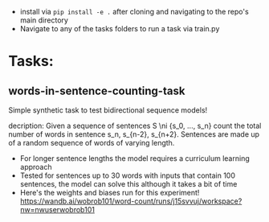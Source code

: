 - install via `pip install -e .` after cloning and navigating to the repo's main directory
- Navigate to any of the tasks folders to run a task via train.py

# Tasks:
## words-in-sentence-counting-task

Simple synthetic task to test bidirectional sequence models!

decription:
Given a sequence of sentences S \ni {s_0, ..., s_n} count the total number of words in sentence s_n, s_{n-2}, s_{n+2}. Sentences are made up of a random sequence of words of varying length.

- For longer sentence lengths the model requires a curriculum learning approach
- Tested for sentences up to 30 words with inputs that contain 100 sentences, the model can solve this although it takes a bit of time
- Here's the weights and biases run for this experiment! https://wandb.ai/wobrob101/word-count/runs/j15svvuj/workspace?nw=nwuserwobrob101
